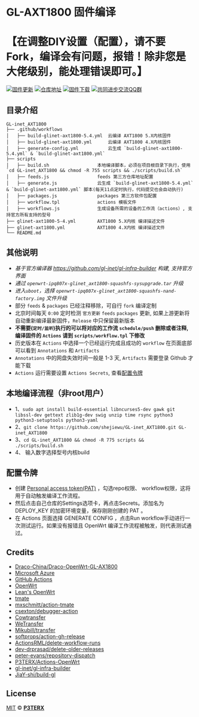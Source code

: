 # GL-AXT1800 固件编译
# 【在调整DIY设置（配置），请不要Fork，编译会有问题，报错！除非您是大佬级别，能处理错误即可。】

[![固件更新](https://img.shields.io/badge/dynamic/json?style=flat-square&label=固件更新&query=0.published_at&url=https%3A%2F%2Fapi.github.com%2Frepos%2Fshejiewu%2FGL-inet_AX1800_AXT1800%2Freleases)](https://github.com/shejiewu/GL-inet_AX1800_AXT1800/actions)
[![仓库地址](https://img.shields.io/badge/仓库地址-点我-brightgreen?style=flat-square)](https://github.com/shejiewu/GL-inet_AX1800_AXT1800)
[![固件下载](https://img.shields.io/badge/固件下载-点我-brightgreen?style=flat-square)](https://github.com/shejiewu/GL-inet_AX1800_AXT1800/releases)
[![共同进步交流QQ群](https://img.shields.io/badge/共同进步交流QQ群-303121713-brightgreen?style=flat-square)](https://jq.qq.com/?_wv=1027&k=JVYytZpL)


## 目录介绍

```tree
GL-inet_AXT1800
├── .github/workflows
│   ├── build-glinet-axt1800-5.4.yml  云编译 AXT1800 5.X内核固件
│   ├── build-glinet-axt1800.yml      云编译 AXT1800 4.X内核固件
│   ├── generate-config.yml           云生成 `build-glinet-axt1800-5.4.yml` & `build-glinet-axt1800.yml`
├── scripts
│   ├── build.sh                  本地编译脚本，必须在项目根目录下执行，使用 `cd GL-inet_AXT1800 && chmod -R 755 scripts && ./scripts/build.sh`
│   ├── feeds.js                  feeds 第三方仓库地址配置
│   ├── generate.js               云生成 `build-glinet-axt1800-5.4.yml` & `build-glinet-axt1800.yml` 脚本(每天11点定时执行，代码提交也会自动执行)
│   ├── packages.js               packages 第三方软件包配置
│   ├── workflow.tpl              actions 模板文件
│   ├── workflows.js              生成设备所需的设备的工作流（actions）, 支持官方所有支持的型号
├── glinet-axt1800-5-4.yml        AXT1800 5.X内核 编译描述文件
├── glinet-axt1800.yml            AXT1800 4.X内核 编译描述文件
└── README.md
```

## 其他说明

- *基于官方编译器 <https://github.com/gl-inet/gl-infra-builder> 构建, 支持官方界面*
- *通过  `openwrt-ipq807x-glinet_axt1800-squashfs-sysupgrade.tar` 升级*
- *进入`uboot`，选择 `openwrt-ipq807x-glinet_axt1800-squashfs-nand-factory.img` 文件升级*
- 部分 `feeds` & `packages` 已经注释移除，可自行 `fork` 编译定制
- 北京时间每天 `0:00` 定时检测 `官方更新` `feeds`  `packages` 更新, 如果上游更新将自动重新编译最新固件，`Release` 中只保留最新版本
- **不需要(`定时/监听`)执行的可以将对应的工作流 `schedule/push` 删除或者注释, 编译固件的 `Actions` 请到 `scripts/workflow.tpl` 下修改**
- 历史版本在 `Actions` 中选择一个已经运行完成且成功的 `workflow` 在页面底部可以看到 `Annotations` 和 `Artifacts`
- `Annotations` 中的网盘失效时间一般是 1-3 天, `Artifacts` 需要登录 Github 才能下载
- `Actions` 运行需要设置 `Actions Secrets`, 查看[配置令牌](#配置令牌)
## 本地编译流程（非root用户）
- 1、`sudo apt install build-essential libncurses5-dev gawk git libssl-dev gettext zlib1g-dev swig unzip time rsync python3 python3-setuptools python3-yaml`
- 2、`git clone https://github.com/shejiewu/GL-inet_AXT1800.git GL-inet_AXT1800`
- 3、`cd GL-inet_AXT1800 && chmod -R 775 scripts && ./scripts/build.sh`
- 4、 输入数字选择型号内核build

## 配置令牌

- 创建 [Personal access token(PAT)](https://github.com/settings/tokens/new) ，勾选repo权限、 workflow权限，这将用于自动触发编译工作流程。
- 然后点击自己仓库的Settings选项卡，再点击Secrets。添加名为 DEPLOY_KEY 的加密环境变量，保存刚刚创建的 PAT 。
- 在 Actions 页面选择 GENERATE CONFIG ，点击Run workflow手动进行一次测试运行。如果没有报错且 OpenWrt 编译工作流程被触发，则代表测试通过。


## Credits

- [Draco-China/Draco-OpenWrt-GL-AX1800](https://github.com/draco-china/Draco-OpenWrt-GL-AX1800)
- [Microsoft Azure](https://azure.microsoft.com)
- [GitHub Actions](https://github.com/features/actions)
- [OpenWrt](https://github.com/openwrt/openwrt)
- [Lean's OpenWrt](https://github.com/coolsnowwolf/lede)
- [tmate](https://github.com/tmate-io/tmate)
- [mxschmitt/action-tmate](https://github.com/mxschmitt/action-tmate)
- [csexton/debugger-action](https://github.com/csexton/debugger-action)
- [Cowtransfer](https://cowtransfer.com)
- [WeTransfer](https://wetransfer.com/)
- [Mikubill/transfer](https://github.com/Mikubill/transfer)
- [softprops/action-gh-release](https://github.com/softprops/action-gh-release)
- [ActionsRML/delete-workflow-runs](https://github.com/ActionsRML/delete-workflow-runs)
- [dev-drprasad/delete-older-releases](https://github.com/dev-drprasad/delete-older-releases)
- [peter-evans/repository-dispatch](https://github.com/peter-evans/repository-dispatch)
- [P3TERX/Actions-OpenWrt](https://github.com/P3TERX/Actions-OpenWrt)
- [gl-inet/gl-infra-builder](https://github.com/gl-inet/gl-infra-builder)
- [JiaY-shi/build-gl](https://github.com/JiaY-shi/build-gl.inet)

## License

[MIT](https://github.com/P3TERX/Actions-OpenWrt/blob/main/LICENSE) © [**P3TERX**](https://p3terx.com)
